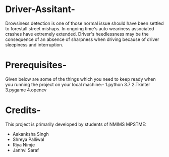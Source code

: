 # Driver-Assitant-
Drowsiness detection is one of those normal issue should have been settled to forestall street mishaps. 
In ongoing time's auto weariness associated crashes have extremely extended. Driver's heedlessness may be
the consequence of an absence of sharpness when driving because of driver sleepiness and interruption.

# Prerequisites-
Given below are some of the things which you need to keep ready when you running the project on your 
local machine:-
1.python 3.7
2.Tkinter
3.pygame
4.opencv 


# Credits-
This project is primarily developed by students of NMIMS MPSTME: 
 - Aakanksha Singh
 - Shreya Palliwal
 - Riya Nimje
 - Janhvi Saraf




